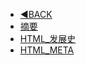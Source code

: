 <!-- HTML 目录 -->

* [◀BACK](../README)
* [摘要](./README)
* [HTML_发展史](./html_history)
* [HTML_META](./html_meta)

